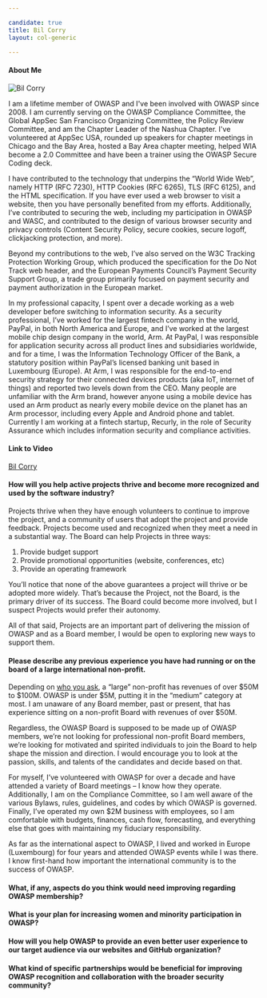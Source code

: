 ```yaml
---

candidate: true
title: Bil Corry
layout: col-generic

---
```


#### About Me
![Bil Corry](/www-board-candidates/assets/images/bil_corry.jpg)

I am a lifetime member of OWASP and I've been involved with OWASP since 2008. I am currently serving on the OWASP Compliance Committee, the Global AppSec San Francisco Organizing Committee, the Policy Review Committee, and am the Chapter Leader of the Nashua Chapter.  I've volunteered at AppSec USA, rounded up speakers for chapter meetings in Chicago and the Bay Area, hosted a Bay Area chapter meeting, helped WIA become a 2.0 Committee and have been a trainer using the OWASP Secure Coding deck.

I have contributed to the technology that underpins the “World Wide Web”, namely HTTP (RFC 7230), HTTP Cookies (RFC 6265), TLS (RFC 6125), and the HTML specification. If you have ever used a web browser to visit a website, then you have personally benefited from my efforts. Additionally, I’ve contributed to securing the web, including my participation in OWASP and WASC, and contributed to the design of various browser security and privacy controls (Content Security Policy, secure cookies, secure logoff, clickjacking protection, and more).

Beyond my contributions to the web, I’ve also served on the W3C Tracking Protection Working Group, which produced the specification for the Do Not Track web header, and the European Payments Council’s Payment Security Support Group, a trade group primarily focused on payment security and payment authorization in the European market.

In my professional capacity, I spent over a decade working as a web developer before switching to information security. As a security professional, I’ve worked for the largest fintech company in the world, PayPal, in both North America and Europe, and I’ve worked at the largest mobile chip design company in the world, Arm. At PayPal, I was responsible for application security across all product lines and subsidiaries worldwide, and for a time, I was the Information Technology Officer of the Bank, a statutory position within PayPal’s licensed banking unit based in Luxembourg (Europe). At Arm, I was responsible for the end-to-end security strategy for their connected devices products (aka IoT, internet of things) and reported two levels down from the CEO. Many people are unfamiliar with the Arm brand, however anyone using a mobile device has used an Arm product as nearly every mobile device on the planet has an Arm processor, including every Apple and Android phone and tablet.  Currently I am working at a fintech startup, Recurly, in the role of Security Assurance which includes information security and compliance activities.

#### Link to Video
[Bil Corry](#)

#### How will you help active projects thrive and become more recognized and used by the software industry?

Projects thrive when they have enough volunteers to continue to improve the project, and a community of users that adopt the project and provide feedback.
Projects become used and recognized when they meet a need in a substantial way.
The Board can help Projects in three ways:
1. Provide budget support
2. Provide promotional opportunities (website, conferences, etc)
3. Provide an operating framework

You’ll notice that none of the above guarantees a project will thrive or be adopted more widely.  That’s because the Project, not the Board, is the primary driver of its success.  The Board could become more involved, but I suspect Projects would prefer their autonomy.

All of that said, Projects are an important part of delivering the mission of OWASP and as a Board member, I would be open to exploring new ways to support them.


#### Please describe any previous experience you have had running or on the board of a large international non-profit.

Depending on [who you ask]( https://learning.candid.org/resources/blog/how-do-you-define-a-nonprofits-size/), a “large” non-profit has revenues of over $50M to $100M.  OWASP is under $5M, putting it in the “medium” category at most.  I am unaware of any Board member, past or present, that has experience sitting on a non-profit Board with revenues of over $50M.

Regardless, the OWASP Board is supposed to be made up of OWASP members, we’re not looking for professional non-profit Board members, we’re looking for motivated and spirited individuals to join the Board to help shape the mission and direction.  I would encourage you to look at the passion, skills, and talents of the candidates and decide based on that. 

For myself, I’ve volunteered with OWASP for over a decade and have attended a variety of Board meetings – I know how they operate.  Additionally, I am on the Compliance Committee, so I am well aware of the various Bylaws, rules, guidelines, and codes by which OWASP is governed.  Finally, I’ve operated my own $2M business with employees, so I am comfortable with budgets, finances, cash flow, forecasting, and everything else that goes with maintaining my fiduciary responsibility.

As far as the international aspect to OWASP, I lived and worked in Europe (Luxembourg) for four years and attended OWASP events while I was there.  I know first-hand how important the international community is to the success of OWASP.


#### What, if any, aspects do you think would need improving regarding OWASP membership?



#### What is your plan for increasing women and minority participation in OWASP?



#### How will you help OWASP to provide an even better user experience to our target audience via our websites and GitHub organization?



#### What kind of specific partnerships would be beneficial for improving OWASP recognition and collaboration with the broader security community?


